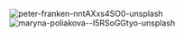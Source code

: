 ![peter-franken-nntAXxs4SO0-unsplash](https://github.com/user-attachments/assets/f69dccb6-36f6-4a17-bcf9-b552e34667c0)
![maryna-poliakova--I5RSoGGtyo-unsplash](https://github.com/user-attachments/assets/0e63756c-4ac4-4426-84bd-f7692210fbcb)
